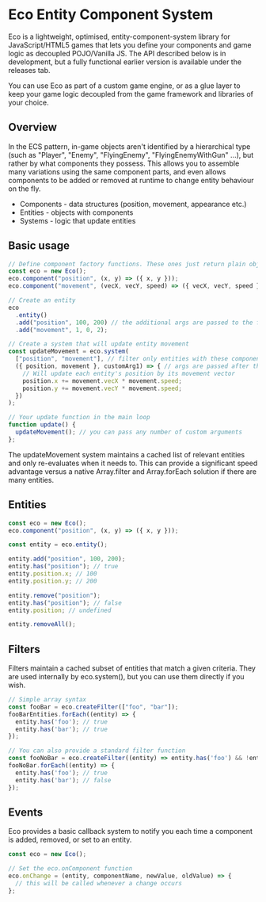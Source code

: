# Eco Entity Component System

Eco is a lightweight, optimised, entity-component-system library for
JavaScript/HTML5 games that lets you define your components and game logic as
decoupled POJO/Vanilla JS. The API described below is in development, but a
fully functional earlier version is available under the releases tab.

You can use Eco as part of a custom game engine, or as a glue layer to keep your
game logic decoupled from the game framework and libraries of your choice.

## Overview

In the ECS pattern, in-game objects aren't identified by a hierarchical type
(such as "Player", "Enemy", "FlyingEnemy", "FlyingEnemyWithGun" ...), but rather
by what components they possess. This allows you to assemble many variations
using the same component parts, and even allows components to be added or
removed at runtime to change entity behaviour on the fly.

* Components - data structures (position, movement, appearance etc.)
* Entities - objects with components
* Systems - logic that update entities

## Basic usage

```javascript
// Define component factory functions. These ones just return plain objects
const eco = new Eco();
eco.component("position", (x, y) => ({ x, y }));
eco.component("movement", (vecX, vecY, speed) => ({ vecX, vecY, speed }));

// Create an entity
eco
  .entity()
  .add("position", 100, 200) // the additional args are passed to the factories
  .add("movement", 1, 0, 2);

// Create a system that will update entity movement
const updateMovement = eco.system(
  ["position", "movement"], // filter only entities with these components
  ({ position, movement }, customArg1) => { // args are passed after the entity
    // Will update each entity's position by its movement vector
    position.x += movement.vecX * movement.speed;
    position.y += movement.vecY * movement.speed;
  })
);

// Your update function in the main loop
function update() {
  updateMovement(); // you can pass any number of custom arguments
};
```

The updateMovement system maintains a cached list of relevant entities and only
re-evaluates when it needs to. This can provide a significant speed advantage
versus a native Array.filter and Array.forEach solution if there are many
entities.

## Entities

```javascript
const eco = new Eco();
eco.component("position", (x, y) => ({ x, y }));

const entity = eco.entity();

entity.add("position", 100, 200);
entity.has("position"); // true
entity.position.x; // 100
entity.position.y; // 200

entity.remove("position");
entity.has("position"); // false
entity.position; // undefined

entity.removeAll();
```

## Filters

Filters maintain a cached subset of entities that match a given criteria. They
are used internally by eco.system(), but you can use them directly if you wish.

```javascript
// Simple array syntax
const fooBar = eco.createFilter(["foo", "bar"]);
fooBarEntities.forEach((entity) => {
  entity.has('foo'); // true
  entity.has('bar'); // true
});

// You can also provide a standard filter function
const fooNoBar = eco.createFilter((entity) => entity.has('foo') && !entity.has('bar')));
fooNoBar.forEach((entity) => {
  entity.has('foo'); // true
  entity.has('bar'); // false
});
```

## Events

Eco provides a basic callback system to notify you each time a component is
added, removed, or set to an entity.

```javascript
const eco = new Eco();

// Set the eco.onComponent function
eco.onChange = (entity, componentName, newValue, oldValue) => {
  // this will be called whenever a change occurs
};
```
